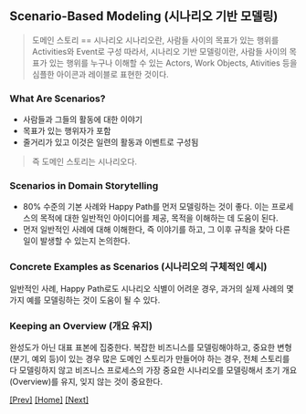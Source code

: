## Scenario-Based Modeling (시나리오 기반 모델링)

> 도메인 스토리 == 시나리오
> 시나리오란, 사람들 사이의 목표가 있는 행위를 Activities와 Event로 구성
> 따라서, 시나리오 기반 모델링이란, 사람들 사이의 목표가 있는 행위를 누구나 이해할 수 있는 Actors, Work Objects, Ativities 등을 심플한 아이콘과 레이블로 표현한 것이다.

### What Are Scenarios?
- 사람들과 그들의 활동에 대한 이야기
- 목표가 있는 행위자가 포함
- 줄거리가 있고 이것은 일련의 활동과 이벤트로 구성됨
 > 즉 도메인 스토리는 시나리오다.

### Scenarios in Domain Storytelling

- 80% 수준의 기본 사례와 Happy Path를 먼저 모델링하는 것이 좋다. 이는 프로세스의 목적에 대한 일반적인 아이디어를 제공, 목적을 이해하는 데 도움이 된다.
- 먼저 일반적인 사례에 대해 이해한다, 즉 이야기를 하고, 그 이후 규칙을 찾아 다른 일이 발생할 수 있는지 논의한다.

### Concrete Examples as Scenarios (시나리오의 구체적인 예시)
일반적인 사례, Happy Path로도 시나리오 식별이 어려운 경우, 과거의 실제 사례의 몇가지 예를 모델링하는 것이 도움이 될 수 있다.

### Keeping an Overview (개요 유지)
완성도가 아닌 대표 표본에 집중한다.
복잡한 비즈니스를 모델링해야하고, 중요한 변형(분기, 예외 등)이 있는 경우 많은 도메인 스토리가 만들어야 하는 경우, 전체 스토리를 다 모델링하지 않고 비즈니스 프로세스의 가장 중요한 시나리오를 모델링해서 초기 개요(Overview)를 유지, 잊지 않는 것이 중요한다.

[[Prev]](https://github.com/haesiku/books/tree/main/domain-storytelling/part1/c02-pictographic-language.md) [[Home]](https://github.com/haesiku/books/tree/main/domain-storytelling/readme.md) [[Next]](https://github.com/haesiku/books/tree/main/domain-storytelling/part1/c04-scope.md) 
